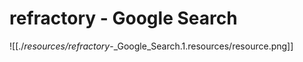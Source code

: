 # refractory - Google Search

![[./_resources/refractory_-_Google_Search.1.resources/resource.png]]
